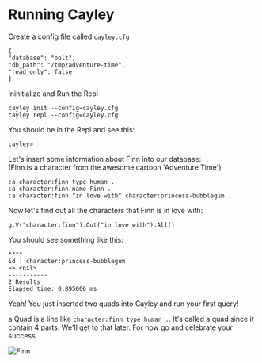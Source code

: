 # Running Cayley

Create a config file called `cayley.cfg`

```
{
"database": "bolt",
"db_path": "/tmp/adventure-time",
"read_only": false
}
```

Ininitialize and Run the Repl

```
cayley init --config=cayley.cfg
cayley repl --config=cayley.cfg
```
You should be in the Repl and see this:

```
cayley>
```

Let's insert some information about Finn into our database:  
(Finn is a character from the awesome cartoon 'Adventure Time')

```
:a character:finn type human .
:a character:finn name Finn .
:a character:finn "in love with" character:princess-bubblegum .
```

Now let's find out all the characters that Finn is in love with:

```
g.V("character:finn").Out("in love with").All()
```

You should see something like this:

```
****
id : character:princess-bubblegum
=> <nil>
-----------
2 Results
Elapsed time: 0.895006 ms
```

Yeah! You just inserted two quads into Cayley and run your first query!

a Quad is a line like `character:finn type human .`. It's called a quad since it contain 4 parts. We'll get to that later. For now go and celebrate your success.

![Finn](https://media.giphy.com/media/rOTGSPxvJJY7m/giphy.gif)